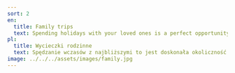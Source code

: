 ```yaml
---
sort: 2
en:
  title: Family trips
  text: Spending holidays with your loved ones is a perfect opportunity to deepen family bonds, break away from routine and create memories for the rest of your life. However, adapting the tour program to all participants may be a challenge. We understand these challenges perfectly because we live and travel with our families around the region. Using our experience, you will be sure that your trip will be full of only pleasant surprises.
pl:
  title: Wycieczki rodzinne
  text: Spędzanie wczasów z najbliższymi to jest doskonała okoliczność na pogłebienie więzi rodzinnych, wyrwanie się od rutyny i stworzenie wspomnień na resztę życia. Dostosowanie programu wycieczki do wszystkich uczestników, może stanowić jednak wyzwanie. Doskonale rozumiemy te wyzwania, bo sami mieszkamy i podróżujemy z naszymi rodzinami po regionie. Korzystając z naszych doświadczeń będziecie pewni że Wasza wycieczka będzie pełna tylko przyjemnych niespodzianek.
image: ../../../assets/images/family.jpg
---
```

